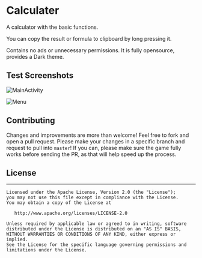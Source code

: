 # Calculater

A calculator with the basic functions.

You can copy the result or formula to clipboard by long pressing it.

Contains no ads or unnecessary permissions. It is fully opensource, provides a Dark theme.

## Test Screenshots

![MainActivity](https://github.com/rivhx/Calculater/blob/screenshots/screenshots/Screenshot-MainActivity.png?raw=true)

![Menu](https://github.com/rivhx/Calculater/blob/screenshots/screenshots/Screenshot-Menu.png?raw=true)

## Contributing
Changes and improvements are more than welcome! Feel free to fork and open a pull request. Please make your changes in a specific branch and request to pull into `master`! If you can, please make sure the game fully works before sending the PR, as that will help speed up the process.

## License
-------
    
    Licensed under the Apache License, Version 2.0 (the "License");
    you may not use this file except in compliance with the License.
    You may obtain a copy of the License at
    
       http://www.apache.org/licenses/LICENSE-2.0
    
    Unless required by applicable law or agreed to in writing, software
    distributed under the License is distributed on an "AS IS" BASIS,
    WITHOUT WARRANTIES OR CONDITIONS OF ANY KIND, either express or implied.
    See the License for the specific language governing permissions and
    limitations under the License.
